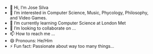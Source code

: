- 👋 Hi, I’m Jose Silva
- 👀 I’m interested in Computer Science, Music, Phycology, Philosophy, and Video Games.
- 🌱 I’m currently learning Computer Science at London Met
- 💞️ I’m looking to collaborate on ...
- 📫 How to reach me ...
- 😄 Pronouns: He/Him
- ⚡ Fun fact: Passionate about way too many things...

<!---
JoseSilva1997/JoseSilva1997 is a ✨ special ✨ repository because its `README.md` (this file) appears on your GitHub profile.
You can click the Preview link to take a look at your changes.
--->
